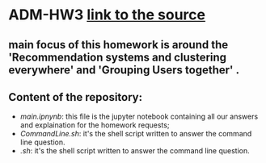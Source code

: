 # ADM-HW3 [link to the source](https://github.com/Sapienza-University-Rome/ADM/tree/master/2023/Homework_4)

## main focus of this homework is around the 'Recommendation systems and clustering everywhere' and 'Grouping Users together' . 

## Content of the repository:
- *main.ipnynb*: this file is the jupyter notebook containing all our answers and explaination for the homework requests;
- *CommandLine.sh*: it's the shell script written to answer the command line question.
- *.sh*: it's the shell script written to answer the command line question.

